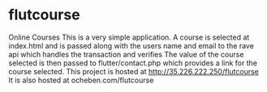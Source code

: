# flutcourse
Online Courses
This is a very simple application. A course is selected at index.html and is passed along with the users name and email to the rave api which handles the transaction and verifies
The value of the course selected is then passed to flutter/contact.php which provides a link for the course selected.
This project is hosted at http://35.226.222.250/flutcourse
It is also hosted at ocheben.com/flutcourse

